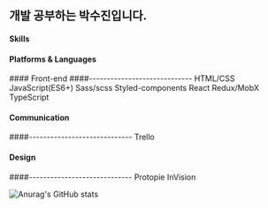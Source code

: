 <h2>
  개발 공부하는 박수진입니다.
</h2>

#### Skills
#### Platforms & Languages
<p>
#### Front-end
####-----------------------------
HTML/CSS
JavaScript(ES6+)
Sass/scss
Styled-components
React
Redux/MobX
TypeScript


#### Communication
####-----------------------------
Trello

#### Design
####-----------------------------
Protopie
InVision
</p>
<p>
  
</p>
<p>
 
</p>



![Anurag's GitHub stats](https://github-readme-stats.vercel.app/api?username=parksuja&show_icons=true&theme=radical)


